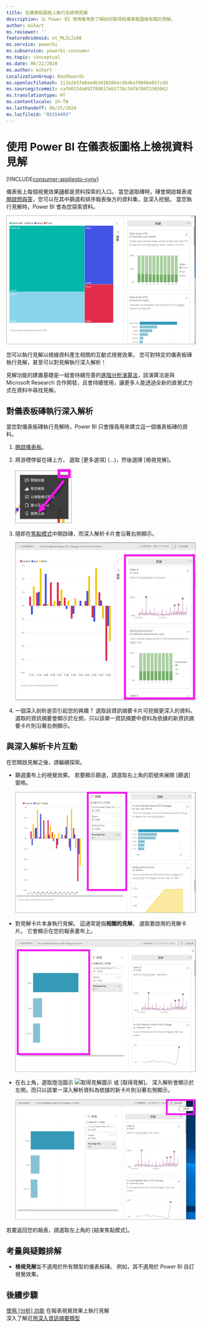 ```yaml
---
title: 在儀表板圖格上執行及檢視見解
description: 以 Power BI 使用者角色了解如何取得和儀表板圖格有關的見解。
author: mihart
ms.reviewer: ''
featuredvideoid: et_MLSL2sA8
ms.service: powerbi
ms.subservice: powerbi-consumer
ms.topic: conceptual
ms.date: 06/22/2020
ms.author: mihart
LocalizationGroup: Dashboards
ms.openlocfilehash: 111b2b5fe0ae4b341816becdb4baf0b96e057cdd
ms.sourcegitcommit: caf60154a092f88617eb177bc34fb784f2365962
ms.translationtype: HT
ms.contentlocale: zh-TW
ms.lasthandoff: 06/25/2020
ms.locfileid: "85354493"
---
```

# <a name="view-data-insights-on-dashboard-tiles-with-power-bi"></a>使用 Power BI 在儀表板圖格上檢視資料見解

[!INCLUDE[consumer-appliesto-yyny](../includes/consumer-appliesto-yyny.md)]

儀表板上每個視覺效果[磚](end-user-tiles.md)都是資料探索的入口。 當您選取磚時，磚會開啟報表或[開啟問與答](end-user-q-and-a.md)，您可以在其中篩選和排序報表後方的資料集，並深入挖掘。 當您執行見解時，Power BI 會為您探索資料。

![省略符號功能表](./media/end-user-insights/power-bi-insight.png)

您可以執行見解以根據資料產生相關的互動式視覺效果。 您可對特定的儀表板磚執行見解，甚至可以對見解執行深入解析！

見解功能的建置基礎是一組會持續完善的[進階分析演算法](end-user-insight-types.md)，該演算法是與 Microsoft Research 合作開發，且會持續使用，讓更多人能透過全新的直覺式方式在資料中尋找見解。

## <a name="run-insights-on-a-dashboard-tile"></a>對儀表板磚執行深入解析
當您對儀表板磚執行見解時，Power BI 只會搜尋用來建立這一個儀表板磚的資料。 

1. [開啟儀表板](end-user-dashboards.md)。
2. 將游標停留在磚上方， 選取 [更多選項] (...)，然後選擇 [檢視見解]。 

    ![省略符號功能表](./media/end-user-insights/power-bi-hovers.png)


3. 隨即在[焦點模式](end-user-focus.md)中開啟磚，而深入解析卡片會沿著右側顯示。    
   
    ![焦點模式](./media/end-user-insights/power-bi-insights-tile.png)    
4. 一個深入剖析是否引起您的興趣？ 選取該資訊摘要卡片可挖掘更深入的資料。 選取的資訊摘要會顯示於左側，只以該單一資訊摘要中資料為依據的新資訊摘要卡片則沿著右側顯示。    

 ## <a name="interact-with-the-insight-cards"></a>與深入解析卡片互動
在您開啟見解之後，請繼續探索。

   * 篩選畫布上的視覺效果。  若要顯示篩選，請選取右上角的箭號來展開 [篩選] 窗格。

      ![展開 [篩選] 功能表的見解](./media/end-user-insights/power-bi-filters.png)
   
   * 對見解卡片本身執行見解。 這通常是指**相關的見解**。 選取要啟用的見解卡片。 它會顯示在您的報表畫布上。
   
      ![展開 [篩選] 功能表的見解](./media/end-user-insights/power-bi-insight-card.png)
   
   * 在右上角，選取燈泡圖示 ![取得見解圖示](./media/end-user-insights/power-bi-bulb-icon.png) 或 [取得見解]。 深入解析會顯示於左側，而只以該單一深入解析資料為依據的新卡片則沿著右側顯示。
     
     ![顯示取得深入資訊圖示的功能表列](./media/end-user-insights/power-bi-related.png)
     
若要返回您的報表，請選取左上角的 [結束焦點模式]。

## <a name="considerations-and-troubleshooting"></a>考量與疑難排解
- **檢視見解**並不適用於所有類型的儀表板磚。 例如，其不適用於 Power BI 自訂視覺效果。<!--[Power BI visuals](end-user-custom-visuals.md)-->


## <a name="next-steps"></a>後續步驟

[使用 [分析] 功能](end-user-analyze-visuals.md)  在報表視覺效果上執行見解  
深入了解[可用深入資訊摘要類型](end-user-insight-types.md)

